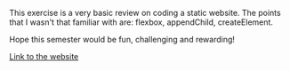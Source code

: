 This exercise is a very basic review on coding a static website.
The points that I wasn't that familiar with are:
flexbox, appendChild, createElement.

Hope this semester would be fun, challenging and rewarding!

[Link to the website](https://mollyhe0523.github.io/abc-student-repo/projects/coding-foundation)
